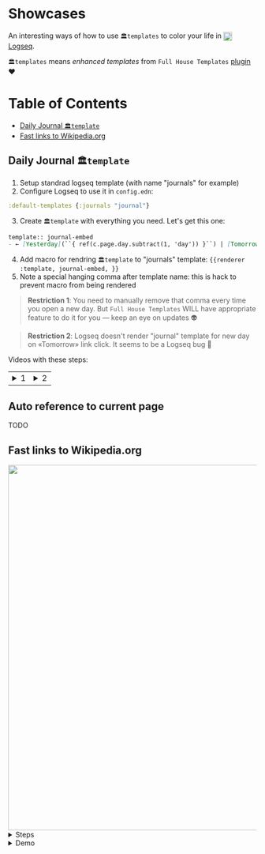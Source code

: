 # Showcases

An interesting ways of how to use `🏛templates` to color your life in <a href="https://logseq.com"><img align="center" width="18px" src="https://github.com/stdword/logseq13-full-house-plugin/blob/main/assets/logseq.png?raw=true"/> Logseq</a>.

`🏛templates` means _enhanced templates_ from `Full House Templates` [plugin](https://github.com/stdword/logseq13-full-house-plugin#readme) ❤️

# Table of Contents
- [Daily Journal `🏛template`](#daily-journal-template)
- [Fast links to Wikipedia.org](#fast-links-to-wikipediaorg)


## Daily Journal `🏛template`

1) Setup standrad logseq template (with name "journals" for example)
2) Configure Logseq to use it in `config.edn`:
  ```clojure
  :default-templates {:journals "journal"}
  ```
3) Create `🏛template` with everything you need. Let's get this one:
  ```markdown
  template:: journal-embed
  - ← [Yesterday](``{ ref(c.page.day.subtract(1, 'day')) }``) | [Tomorrow](``{ ref(c.page.day.add(1, 'day')) }``) →
  ```
4) Add macro for rendring `🏛template` to "journals" template: `{{renderer :template, journal-embed, }}`
5) Note a special hanging comma after template name: this is hack to prevent macro from being rendered

> **Restriction 1**: You need to manually remove that comma every time you open a new day. But `Full House Templates` WILL have appropriate feature to do it for you — keep an eye on updates 👽

> **Restriction 2**: Logseq doesn't render "journal" template for new day on «Tomorrow» link click. It seems to be a Logseq bug 👿

Videos with these steps:
<table><tr><td>

<details closed><summary>1</summary>
  <video src="https://user-images.githubusercontent.com/1984175/226189999-4bfe8f12-b5c1-485a-95d6-bbee7970e24f.mp4"/>
</details>

</td><td>

<details closed><summary>2</summary>
  <video src="https://user-images.githubusercontent.com/1984175/226191378-e7361458-3272-45b9-ad34-72c0d819f8ed.mp4"/>
</details>
  
</td></tr></table>

## Auto reference to current page
TODO

## Fast links to Wikipedia.org
<img width="740px" src="https://user-images.githubusercontent.com/1984175/227035547-53e9580e-9843-49a4-bbb9-0f738c908c99.gif"/>


<details closed><summary>Steps</summary><p>

1) Create `wiki` `🏛template`:
  ```markdown
  template:: wiki
  - ``{ ! var lang = c.args.lang ?? c.args.$1 ?? 'en' _}``
    [``{ c.page.name }`` — Wikipedia ``{ lang.toUpperCase() }``](https://``{ lang }``.wikipedia.org/wiki/``{ c.page.name }``)
  ```
  <img width="740px" src="https://user-images.githubusercontent.com/1984175/227020818-c245efbf-1ce0-4fa9-b07e-82b2e49d7d88.png"/>

2) Add new `:command` to Logseq `config.edn`:
  ```clojure
  :commands [
     ["wiki" "{{renderer :template, wiki, —, :lang en}}"],
  ]
  ```
3) Type-in `<` or `/` → `wiki` → `↩︎` while editing any block to render `🏛template`

</p></details>

<details closed><summary>Demo</summary>
  <video width="40%" src="https://user-images.githubusercontent.com/1984175/227012394-99e1819e-9a67-4ed9-975e-5af6db76776d.mp4"/>
</details>
